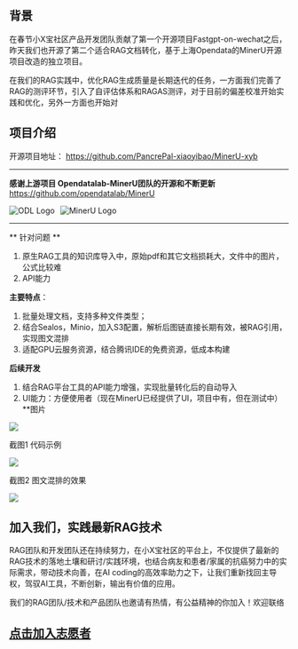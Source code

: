 ## 背景

在春节小X宝社区产品开发团队贡献了第一个开源项目Fastgpt-on-wechat之后，昨天我们也开源了第二个适合RAG文档转化，基于上海Opendata的MinerU开源项目改造的独立项目。

在我们的RAG实践中，优化RAG生成质量是长期迭代的任务，一方面我们完善了RAG的测评环节，引入了自评估体系和RAGAS测评，对于目前的偏差校准开始实践和优化，另外一方面也开始对

## 项目介绍

开源项目地址：
<https://github.com/PancrePal-xiaoyibao/MinerU-xyb>



---


**感谢上游项目 Opendatalab-MinerU团队的开源和不断更新**
<https://github.com/opendatalab/MinerU> 

<div style="display: flex;">
  <img src="https://webpub.shlab.tech/dps/opendatalab-web/xlab_v5.1922/assets/logo-odl-b2631aad.svg" alt="ODL Logo" style="max-width: 200px; height: auto; margin-right: 10px;">
  <img src="https://webpub.shlab.tech/dps/opendatalab-web/mineru-prod.1907/assets/minerU-CF_69mGL.svg" alt="MinerU Logo" style="max-width: 50%; height: auto;">
</div>






---
** 针对问题 **
1. 原生RAG工具的知识库导入中，原始pdf和其它文档损耗大，文件中的图片，公式比较难
2. API能力

**主要特点**：
1.  批量处理文档，支持多种文件类型；
2. 结合Sealos，Minio，加入S3配置，解析后图链直接长期有效，被RAG引用，实现图文混排
2. 适配GPU云服务资源，结合腾讯IDE的免费资源，低成本构建





**后续开发**
1. 结合RAG平台工具的API能力增强，实现批量转化后的自动导入
2. UI能力：方便使用者（现在MinerU已经提供了UI，项目中有，但在测试中）
**图片

![](https://fastly.jsdelivr.net/gh/bucketio/img19@main/2025/02/26/1740530116843-f5fba9b1-a509-40ce-ba5b-7e1532e8724c.png)



截图1  代码示例

![](https://fastly.jsdelivr.net/gh/bucketio/img2@main/2025/02/26/1740530549234-1814b841-5faa-45f1-816e-a38acdc6a4f8.png)




截图2  图文混排的效果


![](https://fastly.jsdelivr.net/gh/bucketio/img12@main/2025/02/26/1740530645672-6624c35a-74ff-4b1c-adbc-2e127cd47e74.png)



## 加入我们，实践最新RAG技术

RAG团队和开发团队还在持续努力，在小X宝社区的平台上，不仅提供了最新的RAG技术的落地土壤和研讨/实践环境，也结合病友和患者/家属的抗癌努力中的实际需求，带动技术向善，在AI coding的高效率助力之下，让我们重新找回主导权，驾驭AI工具，不断创新，输出有价值的应用。

我们的RAG团队/技术和产品团队也邀请有热情，有公益精神的你加入！欢迎联络

## [点击加入志愿者](https://uei55ql5ok.feishu.cn/wiki/LDFCw3sPPiOZ3EkwFVTcxtksnNx)


